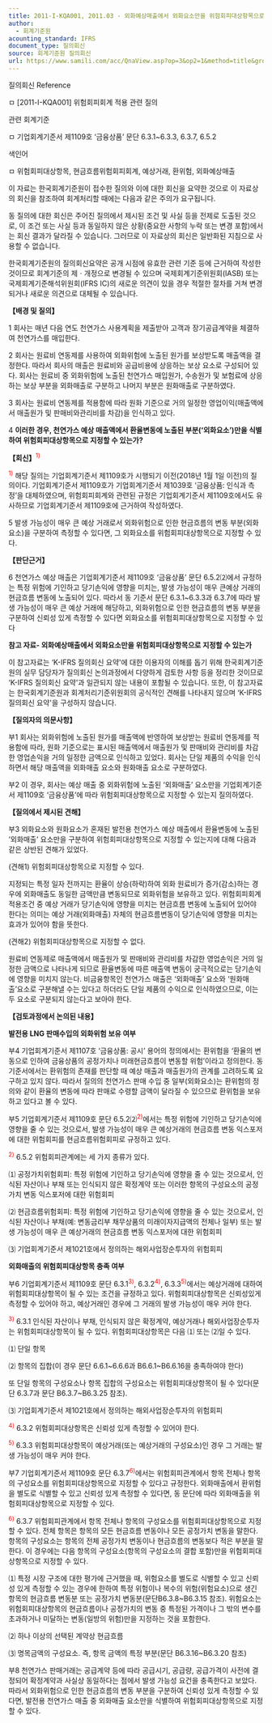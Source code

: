 ```yaml
---
title: 2011-I-KQA001, 2011.03 - 외화예상매출에서 외화요소만을 위험회피대상항목으로 지정할 수 있는가
author:
  - 회계기준원
acounting_standard: IFRS
document_type: 질의회신
source: 회계기준원 질의회신
url: https://www.samili.com/acc/QnaView.asp?op=3&op2=1&method=title&group=2122-15;1&orgcode=0&searchword=&page=12&code=2011%2DI%2DKQA001%3A20110318
---
```

질의회신 Reference

ㅁ \[2011-I-KQA001\] 위험회피회계 적용 관련 질의

관련 회계기준

ㅁ 기업회계기준서 제1109호 ‘금융상품’ 문단 6.3.1~6.3.3, 6.3.7, 6.5.2

색인어

ㅁ 위험회피대상항목, 현금흐름위험회피회계, 예상거래, 환위험, 외화예상매출

  

이 자료는 한국회계기준원이 접수한 질의와 이에 대한 회신을 요약한 것으로 이 자료상의 회신을 참조하여 회계처리할 때에는 다음과 같은 주의가 요구됩니다.

동 질의에 대한 회신은 주어진 질의에서 제시된 조건 및 사실 등을 전제로 도출된 것으로, 이 조건 또는 사실 등과 동일하지 않은 상황(중요한 사항의 누락 또는 변경 포함)에서는 회신 결과가 달라질 수 있습니다. 그러므로 이 자료상의 회신은 일반화된 지침으로 사용할 수 없습니다.

한국회계기준원의 질의회신요약은 공개 시점에 유효한 관련 기준 등에 근거하여 작성한 것이므로 회계기준의 제ㆍ개정으로 변경될 수 있으며 국제회계기준위원회(IASB) 또는 국제회계기준해석위원회(IFRS IC)의 새로운 의견이 있을 경우 적절한 절차를 거쳐 변경되거나 새로운 의견으로 대체될 수 있습니다.

  
  

**【배경 및 질의】**

  

1 회사는 매년 다음 연도 천연가스 사용계획을 제출받아 고객과 장기공급계약을 체결하여 천연가스를 매입한다.

  

2 회사는 원료비 연동제를 사용하여 외화위험에 노출된 원가를 보상받도록 매출액을 결정한다. 따라서 회사의 매출은 원료비와 공급비용에 상응하는 보상 요소로 구성되어 있다. 회사는 원료비 중 외화위험에 노출된 천연가스 매입원가, 수송원가 및 보험료에 상응하는 보상 부분을 외화매출로 구분하고 나머지 부분은 원화매출로 구분하였다.

  

3 회사는 원료비 연동제를 적용함에 따라 원화 기준으로 거의 일정한 영업이익(매출액에서 매출원가 및 판매비와관리비를 차감)을 인식하고 있다.

  

4 **이러한 경우, 천연가스 예상 매출액에서 환율변동에 노출된 부분(‘외화요소’)만을 식별하여 위험회피대상항목으로 지정할 수 있는가?**

  
  

**【회신】**<sup><font color="red">1)</font></sup>

<sup><font color="red">1)</font></sup> 해당 질의는 기업회계기준서 제1109호가 시행되기 이전(2018년 1월 1일 이전)의 질의이다. 기업회계기준서 제1109호가 기업회계기준서 제1039호 ‘금융상품: 인식과 측정’을 대체하였으며, 위험회피회계와 관련된 규정은 기업회계기준서 제1109호에서도 유사하므로 기업회계기준서 제1109호에 근거하여 작성하였다.

  

5 발생 가능성이 매우 큰 예상 거래로서 외화위험으로 인한 현금흐름의 변동 부분(외화요소)을 구분하여 측정할 수 있다면, 그 외화요소를 위험회피대상항목으로 지정할 수 있다.

  
  

**【판단근거】**

  

6 천연가스 예상 매출은 기업회계기준서 제1109호 ‘금융상품’ 문단 6.5.2⑵에서 규정하는 특정 위험에 기인하고 당기손익에 영향을 미치는, 발생 가능성이 매우 큰예상 거래의 현금흐름 변동에 노출되어 있다. 따라서 동 기준서 문단 6.3.1~6.3.3과 6.3.7에 따라 발생 가능성이 매우 큰 예상 거래에 해당하고, 외화위험으로 인한 현금흐름의 변동 부분을 구분하여 신뢰성 있게 측정할 수 있다면 외화요소를 위험회피대상항목으로 지정할 수 있다

  
  

**참고 자료- 외화예상매출에서 외화요소만을 위험회피대상항목으로 지정할 수 있는가**

이 참고자료는 ‘K-IFRS 질의회신 요약'에 대한 이용자의 이해를 돕기 위해 한국회계기준원의 실무 담당자가 질의회신 논의과정에서 다양하게 검토한 사항 등을 정리한 것이므로 ‘K-IFRS 질의회신 요약'과 일관되지 않는 내용이 포함될 수 있습니다. 또한, 이 참고자료는 한국회계기준원과 회계처리기준위원회의 공식적인 견해를 나타내지 않으며 ‘K-IFRS 질의회신 요약'을 구성하지 않습니다.

  

**【질의자의 의문사항】**

  

부1 회사는 외화위험에 노출된 원가를 매출액에 반영하여 보상받는 원료비 연동제를 적용함에 따라, 원화 기준으로는 표시된 매출액에서 매출원가 및 판매비와 관리비를 차감한 영업손익을 거의 일정한 금액으로 인식하고 있었다. 회사는 단일 제품의 수익을 인식하면서 해당 매출액을 외화매출 요소와 원화매출 요소로 구분하였다.

  

부2 이 경우, 회사는 예상 매출 중 외화위험에 노출된 ‘외화매출’ 요소만을 기업회계기준서 제1109호 ‘금융상품’에 따라 위험회피대상항목으로 지정할 수 있는지 질의하였다.

  

**【질의에서 제시된 견해】**

  

부3 외화요소와 원화요소가 혼재된 발전용 천연가스 예상 매출에서 환율변동에 노출된 ‘외화매출’ 요소만을 구분하여 위험회피대상항목으로 지정할 수 있는지에 대해 다음과 같은 상반된 견해가 있었다.

  

(견해1) 위험회피대상항목으로 지정할 수 있다.

지정되는 특정 일자 전까지는 환율이 상승(하락)하여 외화 원료비가 증가(감소)하는 경우에 외화매출도 동일한 금액만큼 변동되므로 외화위험을 보유하고 있다. 위험회피회계 적용조건 중 예상 거래가 당기손익에 영향을 미치는 현금흐름 변동에 노출되어 있어야 한다는 의미는 예상 거래(외화매출) 자체의 현금흐름변동이 당기손익에 영향을 미치는 효과가 있어야 함을 뜻한다.

(견해2) 위험회피대상항목으로 지정할 수 없다.

원료비 연동제로 매출액에서 매출원가 및 판매비와 관리비를 차감한 영업손익은 거의 일정한 금액으로 나타나게 되므로 환율변동에 따른 매출액 변동이 궁극적으로는 당기손익에 영향을 미치지 않는다. 비금융항목인 천연가스 매출은 ‘외화매출’ 요소와 ‘원화매출’요소로 구분해낼 수는 있다고 하더라도 단일 제품의 수익으로 인식하였으므로, 이는 두 요소로 구분되지 않는다고 보아야 한다.

  

**【검토과정에서 논의된 내용】**

  

**발전용 LNG 판매수입의 외화위험 보유 여부**

  

부4 기업회계기준서 제1107호 ‘금융상품: 공시’ 용어의 정의에서는 환위험을 ‘환율의 변동으로 인하여 금융상품의 공정가치나 미래현금흐름이 변동할 위험’이라고 정의한다. 동 기준서에서는 환위험의 존재를 판단할 때 예상 매출과 매출원가의 관계를 고려하도록 요구하고 있지 않다. 따라서 질의의 천연가스 판매 수입 중 일부(외화요소)는 환위험의 정의와 같이 환율의 변동에 따라 판매로 수령할 금액이 달라질 수 있으므로 환위험을 보유하고 있다고 볼 수 있다.

  

부5 기업회계기준서 제1109호 문단 6.5.2⑵<sup><font color="red">2)</font></sup>에서는 특정 위험에 기인하고 당기손익에 영향을 줄 수 있는 것으로서, 발생 가능성이 매우 큰 예상거래의 현금흐름 변동 익스포저에 대한 위험회피를 현금흐름위험회피로 규정하고 있다.

<sup><font color="red">2)</font></sup> 6.5.2 위험회피관계에는 세 가지 종류가 있다.

⑴ 공정가치위험회피: 특정 위험에 기인하고 당기손익에 영향을 줄 수 있는 것으로서, 인식된 자산이나 부채 또는 인식되지 않은 확정계약 또는 이러한 항목의 구성요소의 공정가치 변동 익스포저에 대한 위험회피

⑵ 현금흐름위험회피: 특정 위험에 기인하고 당기손익에 영향을 줄 수 있는 것으로서, 인식된 자산이나 부채(예: 변동금리부 채무상품의 미래이자지급액의 전체나 일부) 또는 발생 가능성이 매우 큰 예상거래의 현금흐름 변동 익스포저에 대한 위험회피

⑶ 기업회계기준서 제1021호에서 정의하는 해외사업장순투자의 위험회피

  

**외화매출의 위험회피대상항목 충족 여부**

  

부6 기업회계기준서 제1109호 문단 6.3.1<sup><font color="red">3)</font></sup>, 6.3.2<sup><font color="red">4)</font></sup>, 6.3.3<sup><font color="red">5)</font></sup>에서는 예상거래에 대하여 위험회피대상항목이 될 수 있는 조건을 규정하고 있다. 위험회피대상항목은 신뢰성있게 측정할 수 있어야 하고, 예상거래인 경우에 그 거래의 발생 가능성이 매우 커야 한다.

<sup><font color="red">3)</font></sup> 6.3.1 인식된 자산이나 부채, 인식되지 않은 확정계약, 예상거래나 해외사업장순투자는 위험회피대상항목이 될 수 있다. 위험회피대상항목은 다음 ⑴ 또는 ⑵일 수 있다.

⑴ 단일 항목

⑵ 항목의 집합(이 경우 문단 6.6.1~6.6.6과 B6.6.1~B6.6.16을 충족하여야 한다)

또 단일 항목의 구성요소나 항목 집합의 구성요소는 위험회피대상항목이 될 수 있다(문단 6.3.7과 문단 B6.3.7~B6.3.25 참조).

⑶ 기업회계기준서 제1021호에서 정의하는 해외사업장순투자의 위험회피

<sup><font color="red">4)</font></sup> 6.3.2 위험회피대상항목은 신뢰성 있게 측정할 수 있어야 한다.

<sup><font color="red">5)</font></sup> 6.3.3 위험회피대상항목이 예상거래(또는 예상거래의 구성요소)인 경우 그 거래는 발생 가능성이 매우 커야 한다.

  

부7 기업회계기준서 제1109호 문단 6.3.7<sup><font color="red">6)</font></sup>에서는 위험회피관계에서 항목 전체나 항목의 구성요소를 위험회피대상항목으로 지정할 수 있다고 규정한다. 외화매출에서 환위험을 별도로 식별할 수 있고 신뢰성 있게 측정할 수 있다면, 동 문단에 따라 외화매출을 위험회피대상항목으로 지정할 수 있다.

<sup><font color="red">6)</font></sup> 6.3.7 위험회피관계에서 항목 전체나 항목의 구성요소를 위험회피대상항목으로 지정할 수 있다. 전체 항목은 항목의 모든 현금흐름 변동이나 모든 공정가치 변동을 말한다. 항목의 구성요소는 항목의 전체 공정가치 변동이나 현금흐름의 변동보다 적은 부분을 말한다. 이 경우에는 다음 항목의 구성요소(항목의 구성요소의 결합 포함)만을 위험회피대상항목으로 지정할 수 있다.

⑴ 특정 시장 구조에 대한 평가에 근거했을 때, 위험요소를 별도로 식별할 수 있고 신뢰성 있게 측정할 수 있는 경우에 한하여 특정 위험이나 복수의 위험(위험요소)으로 생긴 항목의 현금흐름 변동분 또는 공정가치 변동분(문단B6.3.8~B6.3.15 참조). 위험요소는 위험회피대상항목의 현금흐름이나 공정가치의 변동 중 특정된 가격이나 그 밖의 변수를 초과하거나 미달하는 변동(일방의 위험)만을 지정하는 것을 포함한다.

⑵ 하나 이상의 선택된 계약상 현금흐름

⑶ 명목금액의 구성요소. 즉, 항목 금액의 특정 부분(문단 B6.3.16~B6.3.20 참조)

  

부8 천연가스 판매거래는 공급계약 등에 따라 공급시기, 공급량, 공급가격이 사전에 결정되어 확정계약과 사실상 동일하다는 점에서 발생 가능성 요건을 충족한다고 보았다. 따라서 외화위험으로 인한 현금흐름의 변동 부분을 구분하여 신뢰성 있게 측정할 수 있다면, 발전용 천연가스 매출 중 외화매출 요소만을 식별하여 위험회피대상항목으로 지정할 수 있다.
